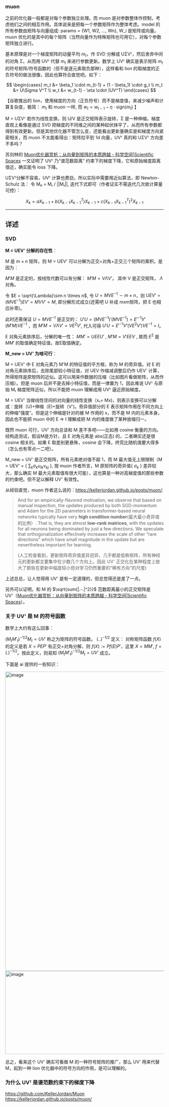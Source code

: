 ### muon

之前的优化器一般都是对每个参数独立处理。而 muon 是对参数整体作控制，考虑他们之间的相互作用。具体说来是把每一个参数矩阵作为整体考虑。model 的所有参数由矩阵与向量组成: params = {W1, W2, ..., Wn}, W_i 是矩阵或向量。muon 优化的是其中的每个矩阵（当然向量作为特殊矩阵也可用它），对每个参数矩阵独立进行。


基本原理是对一个梯度矩阵的动量平均 $m_t$，作 SVD 分解成 UΣVᵀ，然后舍弃中间的对角 Σ，从而用 UVᵀ 代替 $m_t$ 来进行参数更新。数学上 UVᵀ 确实是表示矩阵 $m_t$ 的符号矩阵/符号函数的（但不是逐元素取负那种），这样看和 lion 的取梯度的正负符号的做法很像，因此也算符合直觉吧。如下：

$$
\begin{cases} 
m_t &= \beta_1 \cdot m_{t-1} + (1 - \beta_1) \cdot g_t \\
m_t &= U\Sigma V^T \\
w_t &= w_{t-1} - \eta \cdot (UV^T) 
\end{cases}
$$

【谷歌推出的 lion，使用梯度的方向（正负符号）而不是梯度值，来减少噪声和计算复杂度，极简： $m_t$ 和 muon 一样, 而 $w_t = w_{t-1} - \eta \cdot \text{sign}(m_t)$ 】

M = UΣVᵀ 若作为线性变换，则 U/V 是正交矩阵表示旋转，Σ 是一种伸缩。梯度直观上看像是通过 SVD 把梯度的不同维之间的某种起伏抹平了，从而所有参数都得到有效更新。但是其他优化器不管怎么变，还能看出更新量确实是和梯度方向紧密相关，而 muon 不太能看得出：矩阵拉平到 1d 向量，UVᵀ 真的和 UΣVᵀ 方向差不多吗？

苏剑林的 [Muon优化器赏析：从向量到矩阵的本质跨越 - 科学空间|Scientific Spaces](https://spaces.ac.cn/archives/10592) 一文证明了 UVᵀ 乃“谱范数距离” 约束下的梯度下降，它和原始梯度距离很近，确实能令 loss 下降。

UΣVᵀ分解不容易，UVᵀ 计算也费劲，所以实际中需要用近似算法，即 Newton-Schulz 法： 令 M₀ = Mₜ / ||Mₜ||, 迭代下式即可（作者证实不需迭代几次故计算量可控）：

$$
X_k = a X_{k-1} + b(X_{k-1} X_{k-1}^T)X_{k-1} + c(X_{k-1} X_{k-1}^T)^2 X_{k-1}
$$

----

## 详述

### SVD

**M = UEV' 分解的存在性**：

M 是 $m \times n$ 矩阵，则 M = UEV' 可以分解为正交+对角+正交三个矩阵的乘积。是因为：

$M'M$ 是正定的，按线性代数可以有分解： $M'M = V \Lambda V'$， 其中 V 是正交矩阵， $\Lambda$ 对角。

令 $E = \sqrt{\Lambda}\sim n \times n$, 令 $U=MVE^{-1} \sim m \times n$，则 $U E V'=(MVE^{-1}) E V' = MVV' = M$, 即分解形式成立(还需吧 U 补成 mxm矩阵，把 E 也相应补零)。

此时还需保证 $U=MVE^{-1}$ 是正交的： $U'U = (MVE^{-1})'(MVE^{-1})={E'}^{-1} V'(M'M)VE^{-1}$ ，而 $M'M = V \Lambda V'= VE^2V'$, 代入可得  $U'U = {E'}^{-1} V'(VE^2V')VE^{-1}=I$。

E 对角元素排序后，分解的唯一性： $MM'=UEEU'$ , $M'M=V'EEV$ , 故而 $E^2$ 是 $MM'$ 的取值确定特征值，故E取值确定。

**M_new = UV' 为啥可行**：

M = UEV' 中 E 对角元素乃 M'M 的特征值的平方根，称为 M 的奇异值。对 E 的对角元素排序后，去除尾部较小特征值，对 UEV 作缩减调整后仍作 UEV' 计算，所得矩阵是原矩阵的近似。这可以用来作数据的压缩（比如图片看做矩阵，从而作压缩）。但是 muon 后并不是去掉小特征值，而是一律置为 1，因此难说 UVᵀ 与原始 Mₜ 梯度矩阵近似，所以不能把 muon 理解成用 UVᵀ 逼近原始梯度。

M = UEV' 当做线性空间的对向量的线性变换（x₁= Mx)，则表示变换可以分解成：旋转（U)+伸缩（E)+旋转（V')。奇异值部分的 E 表示矩阵作用在不同方向上的伸缩“强度”。但是这个伸缩是针对的被 M 作用的 x，而不是 M 内的元素本身。因此也不能把 muon 中的 E => I 理解成把 M 内的维度做了某种放缩归一。

既然 muon 可行，UV' 方向总该和 M 差不多吧——比如用 cosine 衡量的方向。经构造测试，假设M是方针，且 E 对角元素是 abs(正态) 的，二者确实还是很 cosine 相关的。如果 E 取差别更悬殊，cosine 会下降，终究比随机值要大得多（怎么也有零点一二吧）。

M_new = UV' 是正交矩阵，所有元素绝对值不超 1，而 M 最大值无上限限制（M = UEV' = { $\sum_k \sigma_k u_{ik} v_{kj}$ }, 按 muon 作者所言，M 原矩阵的奇异值{ $\sigma_k$ } 差异较大，那么确实 M 最大元素取值有很大可能），这也算是一种对高梯度值的那些参数的约束吧。但不足以解释 UV' 有效性。

从经验直觉，muon 作者这么说的：https://kellerjordan.github.io/posts/muon/:
> And for an empirically-flavored motivation, we observe that based on manual inspection, the updates produced by both SGD-momentum and Adam for the 2D parameters in transformer-based neural networks typically have very **high condition number**(最大最小奇异值的比例）. That is, they are almost **low-rank matrices**, with the updates for all neurons being dominated by just a few directions. We speculate that orthogonalization effectively increases the scale of other “rare directions” which have small magnitude in the update but are nevertheless important for learning.
>
> (人工检查看到，更新矩阵奇异值差异迥异，几乎都是低秩矩阵，所有神经元的更新都主要集中在少数几个方向上。因此 UV' 正交化在某种程度上放大了那些在更新中幅度较小但对学习仍然重要的“稀有方向”的尺度)

上述总总，让人觉得用 UV' 是有一定道理的，但总觉得还是差了一点。

另外可以证明，和 M 的 $\sqrt{sum{|.-.|^2}}$ 范数距离最小的正交矩阵是 UV'（[Muon优化器赏析：从向量到矩阵的本质跨越 - 科学空间|Scientific Spaces](https://spaces.ac.cn/archives/10592)）。

### 关于 UV' 是 M 的符号函数

数学上大约有这么回事：

$(M_t M'_t)^{-1/2} M_t = UV'$ 称之为矩阵的符号函数。 $(..)^{-1/2}$ 定义： 对称矩阵函数 $f(X)$ 的定义是若 $X=PEP'$ 有正交+对角分解，则 $f(X) := Pf(E)P'$，这里 $X=MM'$, $f=(.)^{-1/2}$。按此定义，则易知 $(M_t M'_t)^{-1/2} M_t = UV'$ 成立。

下面是 ai 提供的一些知识：

<img width="1172" height="950" alt="image" src="https://github.com/user-attachments/assets/4fdd1f3e-cfa2-4bc0-b494-7a5d777d644d" />

<img width="1492" height="264" alt="image" src="https://github.com/user-attachments/assets/9fa2d46e-374c-4b3f-bd8d-b16eb57df45f" />

总之，看来这个 UV' 确实可看做 M 的一种符号矩阵的推广，那么 UV' 用来代替 M，起到一种 lion 优化器中的符号方向的作用，是可以理解的。

### 为什么 UVᵀ 是谱范数约束下的梯度下降


https://github.com/KellerJordan/Muon
https://kellerjordan.github.io/posts/muon/
